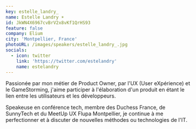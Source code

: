 ```yaml
---
key: estelle_landry_
name: Estelle Landry ☀️
id: JkWN4X6967cvBrV2x8vKf1QrHS93
feature: false
company: Elium
city: 'Montpellier, France'
photoURL: /images/speakers/estelle_landry_.jpg
socials:
  - icon: twitter
    link: 'https://twitter.com/estelandry'
    name: estelandry
---
```

Passionée par mon métier de Product Owner, par l'UX (User eXpérience) et le GameStorming, j'aime participer à l'élaboration d'un produit en étant le lien entre les utilisateurs et les développeurs.

Speakeuse en conférence tech, membre des Duchess France, de SunnyTech et du MeetUp UX Flupa Montpellier, je continue à me perfectionner et à discuter de nouvelles méthodes ou technologies de l'IT.
